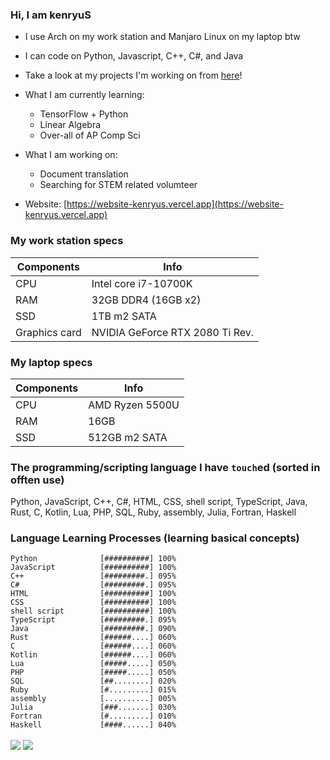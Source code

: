 ### Hi, I am kenryuS

- I use Arch on my work station and Manjaro Linux on my laptop btw
- I can code on Python, Javascript, C++, C#, and Java
- Take a look at my projects I'm working on from [here](https://github.com/kenryuS?tab=projects)!
- What I am currently learning:
    - TensorFlow + Python
    - Linear Algebra
    - Over-all of AP Comp Sci
- What I am working on:
    - Document translation
    - Searching for STEM related volumteer

- Website: [https://website-kenryus.vercel.app](https://website-kenryus.vercel.app)

### My work station specs

|Components|Info|
|---|---|
|CPU|Intel core i7-10700K|
|RAM|32GB DDR4 (16GB x2)|
|SSD|1TB m2 SATA|
|Graphics card|NVIDIA GeForce RTX 2080 Ti Rev.|

### My laptop specs

|Components|Info|
|---|---|
|CPU|AMD Ryzen 5500U|
|RAM|16GB|
|SSD|512GB m2 SATA|

### The programming/scripting language I have `touch`ed (sorted in offten use)

Python, JavaScript, C++, C#, HTML, CSS, shell script, TypeScript, Java, Rust, C, Kotlin, Lua, PHP, SQL, Ruby, assembly, Julia, Fortran, Haskell

### Language Learning Processes (learning basical concepts)

```
Python              [##########] 100%
JavaScript          [##########] 100%
C++                 [#########.] 095%
C#                  [#########.] 095%
HTML                [##########] 100%
CSS                 [##########] 100%
shell script        [##########] 100%
TypeScript          [#########.] 095%
Java                [#########.] 090%
Rust                [######....] 060%
C                   [######....] 060%
Kotlin              [######....] 060%
Lua                 [#####.....] 050%
PHP                 [#####.....] 050%
SQL                 [##........] 020%
Ruby                [#.........] 015%
assembly            [..........] 005%
Julia               [###.......] 030%
Fortran             [#.........] 010%
Haskell             [####......] 040%
```

<img align=center src="https://github-readme-stats-mu-wine.vercel.app/api?username=kenryuS&show_icons=true&theme=onedark">

<img align=center src="https://github-readme-stats-mu-wine.vercel.app/api/top-langs/?username=kenryuS&layout=compact&theme=onedark">


<!---
kenryuS/kenryuS is a ✨ special ✨ repository because its `README.md` (this file) appears on your GitHub profile.
You can click the Preview link to take a look at your changes.
--->
